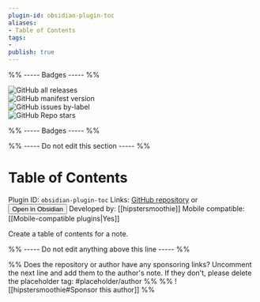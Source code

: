 ```yaml
---
plugin-id: obsidian-plugin-toc
aliases:
- Table of Contents
tags: 
- 
publish: true
---
```


%% ----- Badges ----- %%

![GitHub all releases](https://img.shields.io/github/downloads/hipstersmoothie/obsidian-plugin-toc/total?color=573E7A&logo=github&style=for-the-badge)   
![GitHub manifest version](https://img.shields.io/github/manifest-json/v/hipstersmoothie/obsidian-plugin-toc?color=573E7A&logo=github&style=for-the-badge)   
![GitHub issues by-label](https://img.shields.io/github/issues/hipstersmoothie/obsidian-plugin-toc/help%20wanted?color=573E7A&logo=github&style=for-the-badge)   
![GitHub Repo stars](https://img.shields.io/github/stars/hipstersmoothie/obsidian-plugin-toc?color=573E7A&logo=github&style=for-the-badge)

%% ----- Badges ----- %%

%% ----- Do not edit this section ----- %%

# Table of Contents

Plugin ID: `obsidian-plugin-toc`
Links: [GitHub repository](https://github.com/hipstersmoothie/obsidian-plugin-toc) or [<button id=HH>Open in Obsidian</button>](obsidian://goto-plugin?id=obsidian-plugin-toc)
Developed by: [[hipstersmoothie]]
Mobile compatible: [[Mobile-compatible plugins|Yes]]

Create a table of contents for a note.

%% ----- Do not edit anything above this line ----- %% 

%% Does the repository or author have any sponsoring links? Uncomment the next line and add them to the author's note. If they don't, please delete the placeholder tag: #placeholder/author %%
%% ![[hipstersmoothie#Sponsor this author]] %%
